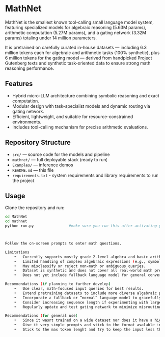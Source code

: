 # MathNet

MathNet is the smallest known tool-calling small language model system, featuring specialized models for algebraic reasoning (5.63M params), arithmetic computation (5.27M params), and a gating network (3.32M params) totaling under 14 million parameters.

It is pretrained on carefully curated in-house datasets — including 6.3 million tokens each for algebraic and arithmetic tasks (100% synthetic), plus 6 million tokens for the gating model — derived from handpicked Project Gutenberg texts and synthetic task-oriented data to ensure strong math reasoning performance.

## Features

- Hybrid micro-LLM architecture combining symbolic reasoning and exact computation.
- Modular design with task-specialist models and dynamic routing via gating network.
- Efficient, lightweight, and suitable for resource-constrained environments.
- Includes tool-calling mechanism for precise arithmetic evaluations.

## Repository Structure

- `src/` — source code for the models and pipeline
- `mathnet/` — full deployable stack (ready to run)
- `Examples/` — inference demos
- `README.md` — this file
- `requirements.txt` - system requirements and library requirements to run the project

## Usage

Clone the repository and run:

```bash
cd MathNet
cd mathnet
python run.py                #make sure you run this after activating your environment with the libraries in the requirements file.```



Follow the on-screen prompts to enter math questions.

Limitations
	•	Currently supports mostly grade 2-level algebra and basic arithmetic.
	•	Limited handling of complex algebraic expressions (e.g., symbolic variable manipulations like 2a + 1a).
	•	May misclassify or reject non-math or ambiguous queries.
	•	Dataset is synthetic and does not cover all real-world math problem varieties.
	•	Does not yet include fallback language model for general conversation.

Recommendations (if planning to further develop)
	•	Use clear, math-focused input queries for best results.
	•	Extend pretraining datasets to include more diverse algebraic problems for improved coverage.
	•	Incorporate a fallback or “normal” language model to gracefully handle non-math inputs.
	•	Consider increasing sequence length if experimenting with larger or more complex datasets.
	•	Regularly update and test gating network to minimize misrouting between experts.

Recommendations (for general use)
	•	Since it wasnt trained on a wide dataset nor does it have a high parameter count expect it to be unusable in any area it wasnt trained in.
	•	Give it very simple prompts and stick to the format avalable in the datasets(you can find them at "MathNet/src"
	•	Stick to the max token lenght and try to keep the input less than 30 tokens.
	


